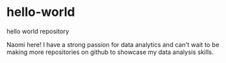 # hello-world
hello world repository

Naomi here! I have a strong passion for data analytics and can't wait to be making more 
repositories on github to showcase my data analysis skills. 
